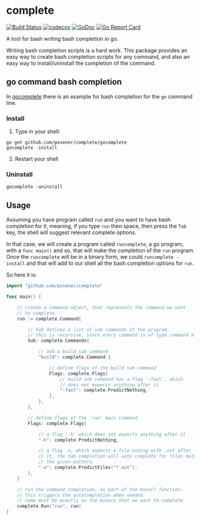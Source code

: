 # complete

[![Build Status](https://travis-ci.org/posener/complete.svg?branch=master)](https://travis-ci.org/posener/complete)
[![codecov](https://codecov.io/gh/posener/complete/branch/master/graph/badge.svg)](https://codecov.io/gh/posener/complete)
[![GoDoc](https://godoc.org/github.com/posener/complete?status.svg)](http://godoc.org/github.com/posener/complete)
[![Go Report Card](https://goreportcard.com/badge/github.com/posener/complete)](https://goreportcard.com/report/github.com/posener/complete)

A tool for bash writing bash completion in go.

Writing bash completion scripts is a hard work. This package provides an easy way
to create bash completion scripts for any command, and also an easy way to install/uninstall
the completion of the command.

## go command bash completion

In [gocomplete](./gocomplete) there is an example for bash completion for the `go` command line.

### Install

1. Type in your shell:
```
go get github.com/posener/complete/gocomplete
gocomplete -install
```

2. Restart your shell

### Uninstall

```
gocomplete -uninstall
```

## Usage

Assuming you have program called `run` and you want to have bash completion
for it, meaning, if you type `run` then space, then press the `Tab` key,
the shell will suggest relevant complete options.

In that case, we will create a program called `runcomplete`, a go program,
with a `func main()` and so, that will make the completion of the `run`
program. Once the `runcomplete` will be in a binary form, we could 
`runcomplete -install` and that will add to our shell all the bash completion
options for `run`.

So here it is:

```go
import "github.com/posener/complete"

func main() {

	// create a Command object, that represents the command we want
	// to complete.
	run := complete.Command{

		// Sub defines a list of sub commands of the program,
		// this is recursive, since every command is of type command also.
		Sub: complete.Commands{

			// add a build sub command
			"build": complete.Command {

				// define flags of the build sub command
				Flags: complete.Flags{
					// build sub command has a flag '-fast', which
					// does not expects anything after it.
					"-fast": complete.PredictNothing,
				},
			},
		},

		// define flags of the 'run' main command
		Flags: complete.Flags{

			// a flag '-h' which does not expects anything after it
			"-h": complete.PredictNothing,

			// a flag -o, which expects a file ending with .out after
			// it, the tab completion will auto complete for files matching
			// the given pattern.
			"-o": complete.PredictFiles("*.out"),
		},
	}

	// run the command completion, as part of the main() function.
	// this triggers the autocompletion when needed.
    // name must be exactly as the binary that we want to complete.
	complete.Run("run", run)
}
```
